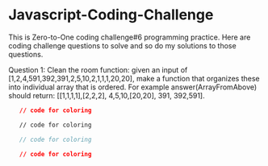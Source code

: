 # Javascript-Coding-Challenge
This is Zero-to-One coding challenge#6 programming practice. 
Here are coding challenge questions to solve and so do my solutions to those questions.

Question 1:
Clean the room function: 
given an input of [1,2,4,591,392,391,2,5,10,2,1,1,1,20,20], make a function that organizes these into individual array that is ordered. 
For example answer(ArrayFromAbove) should return: [[1,1,1,1],[2,2,2], 4,5,10,[20,20], 391, 392,591].

```json
   // code for coloring
```
```html
   // code for coloring
```
```js
   // code for coloring
```
```css
   // code for coloring
```
